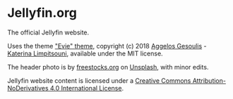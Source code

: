 # Jellyfin.org

The official Jellyfin website.

Uses the theme ["Evie" theme](https://github.com/anges244/evie), copyright (c) 2018 [Aggelos Gesoulis](https://twitter.com/anges244) - [Katerina Limpitsouni](https://twitter.com/ninalimpi), available under the MIT license.

The header photo is by [freestocks.org](https://unsplash.com/photos/11SgH7U6TmI?utm_source=unsplash&utm_medium=referral&utm_content=creditCopyText) on [Unsplash](https://unsplash.com/?utm_source=unsplash&utm_medium=referral&utm_content=creditCopyText), with minor edits.

Jellyfin website content is licensed under a <a rel="license" href="http://creativecommons.org/licenses/by-nd/4.0/">Creative Commons Attribution-NoDerivatives 4.0 International License</a>.
